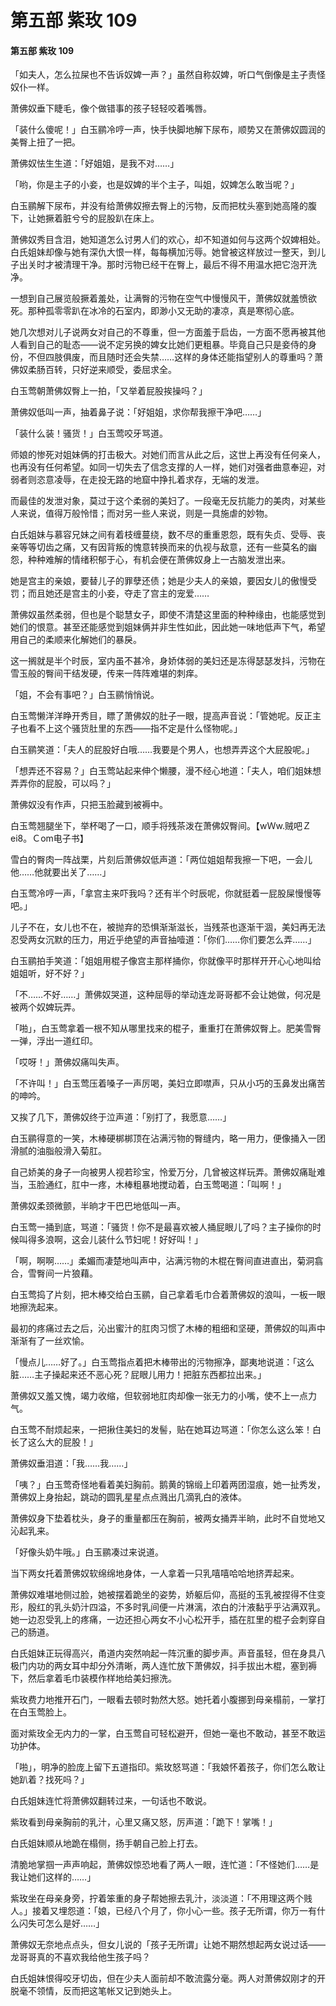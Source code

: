 # 第五部 紫玫 109

#### 第五部 紫玫 109

「如夫人，怎么拉屎也不告诉奴婢一声？」虽然自称奴婢，听口气倒像是主子责怪奴仆一样。

萧佛奴垂下睫毛，像个做错事的孩子轻轻咬着嘴唇。

「装什么傻呢！」白玉鹂冷哼一声，快手快脚地解下尿布，顺势又在萧佛奴圆润的美臀上扭了一把。

萧佛奴怯生生道：「好姐姐，是我不对……」

「哟，你是主子的小妾，也是奴婢的半个主子，叫姐，奴婢怎么敢当呢？」

白玉鹂解下尿布，并没有给萧佛奴擦去臀上的污物，反而把枕头塞到她高隆的腹下，让她撅着脏兮兮的屁股趴在床上。

萧佛奴秀目含泪，她知道怎么讨男人们的欢心，却不知道如何与这两个奴婢相处。白氏姐妹却像与她有深仇大恨一样，每每横加污辱。她曾被这样放过一整天，到儿子出关时才被清理干净。那时污物已经干在臀上，最后不得不用温水把它泡开洗净。

一想到自己展览般撅着羞处，让满臀的污物在空气中慢慢风干，萧佛奴就羞愤欲死。那种孤零零趴在冰冷的石室内，即渺小又无助的凄凉，真是寒彻心底。

她几次想对儿子说两女对自己的不尊重，但一方面羞于启齿，一方面不愿再被其他人看到自己的耻态——说不定另换的婢女比她们更粗暴。毕竟自己只是妾侍的身份，不但四肢俱废，而且随时还会失禁……这样的身体还能指望别人的尊重吗？萧佛奴柔肠百转，只好逆来顺受，委屈求全。

白玉莺朝萧佛奴臀上一拍，「又举着屁股挨操吗？」

萧佛奴低叫一声，抽着鼻子说：「好姐姐，求你帮我擦干净吧……」

「装什么装！骚货！」白玉莺咬牙骂道。

师娘的惨死对姐妹俩的打击极大。对她们而言从此之后，这世上再没有任何亲人，也再没有任何希望。如同一切失去了信念支撑的人一样，她们对强者曲意奉迎，对弱者则恣意凌辱，在走投无路的地窟中挣扎着求存，无端的发泄。

而最佳的发泄对象，莫过于这个柔弱的美妇了。一段毫无反抗能力的美肉，对某些人来说，值得万般怜惜；而对另一些人来说，则是一具施虐的妙物。

白氏姐妹与慕容兄妹之间有着枝缠蔓绕，数不尽的重重恩怨，既有失贞、受辱、丧亲等等切齿之痛，又有因背叛的愧意转换而来的仇视与敌意，还有一些莫名的幽怨，种种难解的情绪积郁于心，有机会便在萧佛奴身上一古脑发泄出来。

她是宫主的亲娘，要替儿子的罪孽还债；她是少夫人的亲娘，要因女儿的傲慢受罚；而且她还是宫主的小妾，夺走了宫主的宠爱……

萧佛奴虽然柔弱，但也是个聪慧女子，即使不清楚这里面的种种缘由，也能感觉到她们的恨意。甚至还能感觉到姐妹俩并非生性如此，因此她一味地低声下气，希望用自己的柔顺来化解她们的暴戾。

这一搁就是半个时辰，室内虽不甚冷，身娇体弱的美妇还是冻得瑟瑟发抖，污物在雪玉般的臀间干结发硬，传来一阵阵难堪的刺痒。

「姐，不会有事吧？」白玉鹂悄悄说。

白玉莺懒洋洋睁开秀目，瞟了萧佛奴的肚子一眼，提高声音说：「管她呢。反正主子也看不上这个骚货肚里的东西——指不定是什么怪物呢。」

白玉鹂笑道：「夫人的屁股好白哦……我要是个男人，也想弄弄这个大屁股呢。」

「想弄还不容易？」白玉莺站起来伸个懒腰，漫不经心地道：「夫人，咱们姐妹想弄弄你的屁股，可以吗？」

萧佛奴没有作声，只把玉脸藏到被褥中。

白玉莺翘腿坐下，举杯喝了一口，顺手将残茶泼在萧佛奴臀间。【wＷw.贼吧Ｚei8。Ｃom电子书】

雪白的臀肉一阵战栗，片刻后萧佛奴低声道：「两位姐姐帮我擦一下吧，一会儿他……他就要出关了……」

白玉莺冷哼一声，「拿宫主来吓我吗？还有半个时辰呢，你就挺着一屁股屎慢慢等吧。」

儿子不在，女儿也不在，被抛弃的恐惧渐渐滋长，当残茶也逐渐干涸，美妇再无法忍受两女沉默的压力，用近乎绝望的声音抽噎道：「你们……你们要怎么弄……」

白玉鹂拍手笑道：「姐姐用棍子像宫主那样捅你，你就像平时那样开开心心地叫给姐姐听，好不好？」

「不……不好……」萧佛奴哭道，这种屈辱的举动连龙哥哥都不会让她做，何况是被两个奴婢玩弄。

「啪」，白玉莺拿着一根不知从哪里找来的棍子，重重打在萧佛奴臀上。肥美雪臀一弹，浮出一道红印。

「哎呀！」萧佛奴痛叫失声。

「不许叫！」白玉莺压着嗓子一声厉喝，美妇立即噤声，只从小巧的玉鼻发出痛苦的呻吟。

又挨了几下，萧佛奴终于泣声道：「别打了，我愿意……」

白玉鹂得意的一笑，木棒硬梆梆顶在沾满污物的臀缝内，略一用力，便像捅入一团滑腻的油脂般滑入菊肛。

自己娇美的身子一向被男人视若珍宝，怜爱万分，几曾被这样玩弄。萧佛奴痛耻难当，玉脸通红，肛中一疼，木棒粗暴地搅动着，白玉莺喝道：「叫啊！」

萧佛奴柔颈微颤，半晌才干巴巴地低叫一声。

白玉莺一捅到底，骂道：「骚货！你不是最喜欢被人捅屁眼儿了吗？主子操你的时候叫得多浪啊，这会儿装什么节妇呢！好好叫！」

「啊，啊啊……」柔媚而凄楚地叫声中，沾满污物的木棍在臀间直进直出，菊洞翕合，雪臀间一片狼藉。

白玉莺捣了片刻，把木棒交给白玉鹂，自己拿着毛巾合着萧佛奴的浪叫，一板一眼地擦洗起来。

最初的疼痛过去之后，沁出蜜汁的肛肉习惯了木棒的粗细和坚硬，萧佛奴的叫声中渐渐有了一丝欢愉。

「慢点儿……好了。」白玉莺指点着把木棒带出的污物擦净，鄙夷地说道：「这么脏……主子操起来还不恶心死？屁眼儿用力！把脏东西都拉出来。」

萧佛奴又羞又愧，竭力收缩，但软弱地肛肉却像一张无力的小嘴，使不上一点力气。

白玉莺不耐烦起来，一把揪住美妇的发髻，贴在她耳边骂道：「你怎么这么笨！白长了这么大的屁股！」

萧佛奴垂泪道：「我……我……」

「咦？」白玉莺奇怪地看着美妇胸前。鹅黄的锦缎上印着两团湿痕，她一扯秀发，萧佛奴上身抬起，跳动的圆乳星星点点溅出几滴乳白的液体。

萧佛奴身下垫着枕头，身子的重量都压在胸前，被两女捅弄半晌，此时不自觉地又沁起乳来。

「好像头奶牛哦。」白玉鹂凑过来说道。

当下两女托着萧佛奴软绵绵地身体，一人拿着一只乳嘻嘻哈哈地挤弄起来。

萧佛奴难堪地侧过脸，她被摆着跪坐的姿势，娇躯后仰，高挺的玉乳被捏得不住变形，殷红的乳头奶汁四溢，不多时乳间便一片淋漓，浓白的汁液黏乎乎沾满双乳。她一边忍受乳上的疼痛，一边还担心两女不小心松开手，插在肛里的棍子会刺穿自己的肠道。

白氏姐妹正玩得高兴，甬道内突然响起一阵沉重的脚步声。声音虽轻，但在身具八极门内功的两女耳中却分外清晰，两人连忙放下萧佛奴，抖手拔出木棍，塞到褥下，然后拿着毛巾装模作样地给美妇擦洗。

紫玫费力地推开石门，一眼看去顿时勃然大怒。她托着小腹挪到母亲榻前，一掌打在白玉莺脸上。

面对紫玫全无内力的一掌，白玉莺自可轻松避开，但她一毫也不敢动，甚至不敢运功护体。

「啪」，明净的脸庞上留下五道指印。紫玫怒骂道：「我娘怀着孩子，你们怎么敢让她趴着？找死吗？」

白氏姐妹连忙将萧佛奴翻转过来，一句话也不敢说。

紫玫看到母亲胸前的乳汁，心里又痛又怒，厉声道：「跪下！掌嘴！」

白氏姐妹顺从地跪在榻侧，扬手朝自己脸上打去。

清脆地掌掴一声声响起，萧佛奴惊恐地看了两人一眼，连忙道：「不怪她们……是我让她们这样的……」

紫玫坐在母亲身旁，拧着笨重的身子帮她擦去乳汁，淡淡道：「不用理这两个贱人。」接着又埋怨道：「娘，已经八个月了，你小心一些。孩子无所谓，你万一有什么闪失可怎么是好……」

萧佛奴无奈地点点头，但女儿说的「孩子无所谓」让她不期然想起两女说过话——龙哥哥真的不喜欢我给他生孩子吗？

白氏姐妹恨得咬牙切齿，但在少夫人面前却不敢流露分毫。两人对萧佛奴刚才的开脱毫不领情，反而把这笔帐又记到她头上。

